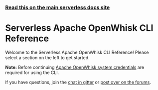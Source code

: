 <!--
title: Serverless - Apache OpenWhisk - CLI Reference
menuText: CLI Reference
layout: Doc
-->

<!-- DOCS-SITE-LINK:START automatically generated  -->

### [Read this on the main serverless docs site](https://www.serverless.com/framework/docs/providers/openwhisk/cli-reference/)

<!-- DOCS-SITE-LINK:END -->

# Serverless Apache OpenWhisk CLI Reference

Welcome to the Serverless Apache OpenWhisk CLI Reference! Please select a section on the left to get started.

**Note:** Before continuing [Apache OpenWhisk system credentials](../guide/credentials.md) are required for using the CLI.

If you have questions, join the [chat in gitter](https://gitter.im/serverless/serverless) or [post over on the forums](http://forum.serverless.com/).
